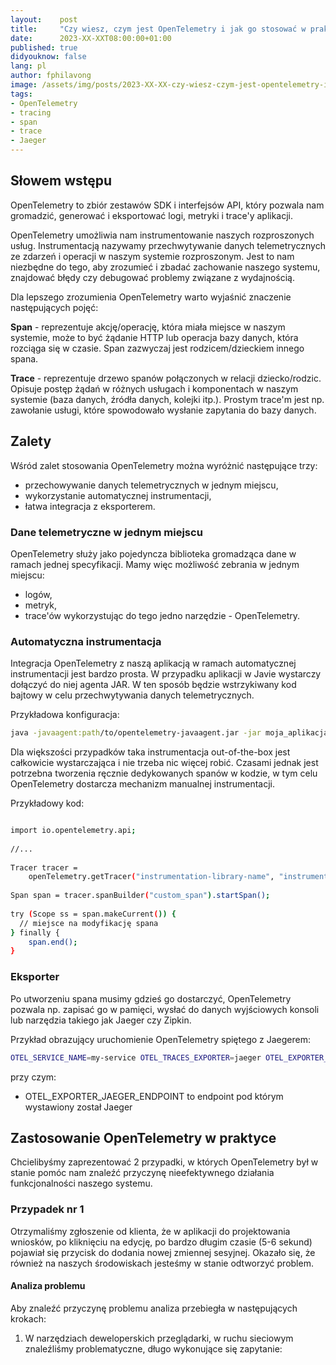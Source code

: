 ```yaml
---
layout:    post
title:     "Czy wiesz, czym jest OpenTelemetry i jak go stosować w praktyce?"
date:      2023-XX-XXT08:00:00+01:00
published: true
didyouknow: false
lang: pl
author: fphilavong
image: /assets/img/posts/2023-XX-XX-czy-wiesz-czym-jest-opentelemetry-i-jak-go-stosować-w-praktyce/otel.png
tags:
- OpenTelemetry
- tracing
- span
- trace
- Jaeger
---
```


## Słowem wstępu

OpenTelemetry to zbiór zestawów SDK i interfejsów API, który pozwala nam gromadzić, generować i eksportować logi, metryki i trace'y aplikacji.

OpenTelemetry umożliwia nam instrumentowanie naszych rozproszonych usług. Instrumentacją nazywamy przechwytywanie danych telemetrycznych ze zdarzeń i operacji w naszym systemie rozproszonym. Jest to nam niezbędne do tego, aby zrozumieć i zbadać zachowanie naszego systemu, znajdować błędy czy debugować problemy związane z wydajnością.

Dla lepszego zrozumienia OpenTelemetry warto wyjaśnić znaczenie następujących pojęć:

**Span** - reprezentuje akcję/operację, która miała miejsce w naszym systemie, może to być żądanie HTTP lub operacja bazy danych, która rozciąga się w czasie. Span zazwyczaj jest rodzicem/dzieckiem innego spana.

**Trace** - reprezentuje drzewo spanów połączonych w relacji dziecko/rodzic. Opisuje postęp żądań w różnych usługach i komponentach w naszym systemie (baza danych, źródła danych, kolejki itp.). Prostym trace'm jest np. zawołanie usługi, które spowodowało wysłanie zapytania do bazy danych.

## Zalety

Wśród zalet stosowania OpenTelemetry można wyróżnić następujące trzy:
- przechowywanie danych telemetrycznych w jednym miejscu,
- wykorzystanie automatycznej instrumentacji,
- łatwa integracja z eksporterem.


### Dane telemetryczne w jednym miejscu

OpenTelemetry służy jako pojedyncza biblioteka gromadząca dane w ramach jednej specyfikacji. Mamy więc możliwość zebrania w jednym miejscu:
- logów,
- metryk,
- trace'ów
  wykorzystując do tego jedno narzędzie - OpenTelemetry.


### Automatyczna instrumentacja

Integracja OpenTelemetry z naszą aplikacją w ramach automatycznej instrumentacji jest bardzo prosta. W przypadku aplikacji w Javie wystarczy dołączyć do niej agenta JAR. W ten sposób będzie wstrzykiwany kod bajtowy w celu przechwytywania danych telemetrycznych.

Przykładowa konfiguracja:
```bash
java -javaagent:path/to/opentelemetry-javaagent.jar -jar moja_aplikacja.jar
```

Dla większości przypadków taka instrumentacja out-of-the-box jest całkowicie wystarczająca i nie trzeba nic więcej robić. Czasami jednak jest potrzebna tworzenia ręcznie dedykowanych spanów w kodzie, w tym celu OpenTelemetry dostarcza mechanizm manualnej instrumentacji.

Przykładowy kod:
```bash

import io.opentelemetry.api;
 
//...
 
Tracer tracer =
    openTelemetry.getTracer("instrumentation-library-name", "instrumentation-library-version");
 
Span span = tracer.spanBuilder("custom_span").startSpan();
 
try (Scope ss = span.makeCurrent()) {
  // miejsce na modyfikację spana
} finally {
    span.end();
}
```

### Eksporter

Po utworzeniu spana musimy gdzieś go dostarczyć, OpenTelemetry pozwala np. zapisać go w pamięci, wysłać do danych wyjściowych konsoli lub narzędzia takiego jak Jaeger czy Zipkin.

Przykład obrazujący uruchomienie OpenTelemetry spiętego z Jaegerem:
```bash
OTEL_SERVICE_NAME=my-service OTEL_TRACES_EXPORTER=jaeger OTEL_EXPORTER_JAEGER_ENDPOINT=http://localhost:14250 java -javaagent:./opentelemetry-javaagent.jar -jar moja_aplikacja.jar
```
przy czym:

- OTEL_EXPORTER_JAEGER_ENDPOINT to endpoint pod którym wystawiony został Jaeger


## Zastosowanie OpenTelemetry w praktyce

Chcielibyśmy zaprezentować 2 przypadki, w których OpenTelemetry był w stanie pomóc nam znaleźć przyczynę nieefektywnego działania funkcjonalności naszego systemu.

### Przypadek nr 1

Otrzymaliśmy zgłoszenie od klienta, że w aplikacji do projektowania wniosków, po kliknięciu na edycję, po bardzo długim czasie (5-6 sekund) pojawiał się przycisk do dodania nowej zmiennej sesyjnej. Okazało się, że również na naszych środowiskach jesteśmy w stanie odtworzyć problem.

#### Analiza problemu

Aby znaleźć przyczynę problemu analiza przebiegła w następujących krokach:

1. W narzędziach deweloperskich przeglądarki, w ruchu sieciowym znaleźliśmy problematyczne, długo wykonujące się zapytanie: 
